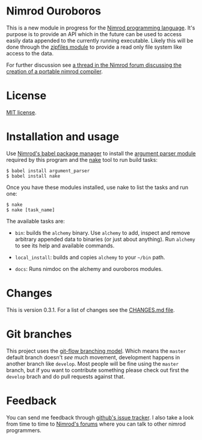 Nimrod Ouroboros
================

This is a new module in progress for the [Nimrod programming
language](http://nimrod-code.org). It's purpose is to provide an API which in
the future can be used to access easily data appended to the currently running
executable. Likely this will be done through the [zipfiles
module](http://nimrod-code.org/zipfiles.html) to provide a read only file
system like access to the data.

For further discussion see [a thread in the Nimrod forum discussing the
creation of a portable nimrod compiler](http://forum.nimrod-code.org/t/194).


License
=======

[MIT license](LICENSE.md).


Installation and usage
======================

Use [Nimrod's babel package manager](https://github.com/nimrod-code/babel) to
install the [argument parser module](https://github.com/gradha/argument_parser)
required by this program and the [nake](https://github.com/fowlmouth/nake) tool to run build tasks:

	$ babel install argument_parser
	$ babel install nake

Once you have these modules installed, use nake to list the tasks and run one:

	$ nake
	$ nake [task_name]

The available tasks are:

* ``bin``: builds the ``alchemy`` binary. Use ``alchemy`` to add, inspect
  and remove arbitrary appended data to binaries (or just about
  anything). Run ``alchemy`` to see its help and available commands.

* ``local_install``: builds and copies ``alchemy`` to your ``~/bin`` path.

* ``docs``: Runs nimdoc on the alchemy and ouroboros modules.


Changes
=======

This is version 0.3.1. For a list of changes see the [CHANGES.md
file](CHANGES.md).


Git branches
============

This project uses the [git-flow branching
model](https://github.com/nvie/gitflow). Which means the ``master`` default
branch doesn't *see* much movement, development happens in another branch like
``develop``. Most people will be fine using the ``master`` branch, but if you
want to contribute something please check out first the ``develop`` brach and
do pull requests against that.


Feedback
========

You can send me feedback through [github's issue
tracker](https://github.com/gradha/nimrod-ouroboros/issues). I also take a look
from time to time to [Nimrod's forums](http://forum.nimrod-code.org) where you
can talk to other nimrod programmers.

